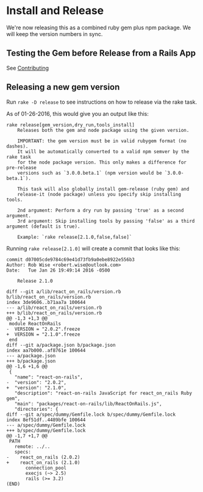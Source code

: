 # Install and Release

We're now releasing this as a combined ruby gem plus npm package. We will keep the version numbers in sync.

## Testing the Gem before Release from a Rails App

See [Contributing](https://github.com/shakacode/react_on_rails/tree/master/CONTRIBUTING.md)

## Releasing a new gem version

Run `rake -D release` to see instructions on how to release via the rake task.

As of 01-26-2016, this would give you an output like this:

```
rake release[gem_version,dry_run,tools_install]
    Releases both the gem and node package using the given version.

    IMPORTANT: the gem version must be in valid rubygem format (no dashes).
    It will be automatically converted to a valid npm semver by the rake task
    for the node package version. This only makes a difference for pre-release
    versions such as `3.0.0.beta.1` (npm version would be `3.0.0-beta.1`).

    This task will also globally install gem-release (ruby gem) and
    release-it (node package) unless you specify skip installing tools.

    2nd argument: Perform a dry run by passing 'true' as a second argument.
    3rd argument: Skip installing tools by passing 'false' as a third argument (default is true).

    Example: `rake release[2.1.0,false,false]`
```

Running `rake release[2.1.0]` will create a commit that looks like this:

```
commit d07005cde9784c69e41d73fb9a0ebe8922e556b3
Author: Rob Wise <robert.wise@outlook.com>
Date:   Tue Jan 26 19:49:14 2016 -0500

    Release 2.1.0

diff --git a/lib/react_on_rails/version.rb b/lib/react_on_rails/version.rb
index 3de9606..b71aa7a 100644
--- a/lib/react_on_rails/version.rb
+++ b/lib/react_on_rails/version.rb
@@ -1,3 +1,3 @@
 module ReactOnRails
-  VERSION = "2.0.2".freeze
+  VERSION = "2.1.0".freeze
 end
diff --git a/package.json b/package.json
index aa7b000..af8761e 100644
--- a/package.json
+++ b/package.json
@@ -1,6 +1,6 @@
 {
   "name": "react-on-rails",
-  "version": "2.0.2",
+  "version": "2.1.0",
   "description": "react-on-rails JavaScript for react_on_rails Ruby gem",
   "main": "packages/react-on-rails/lib/ReactOnRails.js",
   "directories": {
diff --git a/spec/dummy/Gemfile.lock b/spec/dummy/Gemfile.lock
index 8ef51df..4489bfe 100644
--- a/spec/dummy/Gemfile.lock
+++ b/spec/dummy/Gemfile.lock
@@ -1,7 +1,7 @@
 PATH
   remote: ../..
   specs:
-    react_on_rails (2.0.2)
+    react_on_rails (2.1.0)
       connection_pool
       execjs (~> 2.5)
       rails (>= 3.2)
(END)
```
